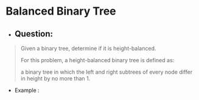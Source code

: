 # Balanced Binary Tree
- ## Question:
>Given a binary tree, determine if it is height-balanced.
>
>For this problem, a height-balanced binary tree is defined as:
>
>a binary tree in which the left and right subtrees of every node differ in height by no more than 1.


- Example :

